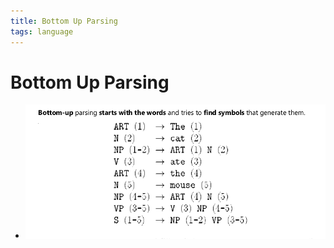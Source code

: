```yaml
---
title: Bottom Up Parsing
tags: language
---
```


# Bottom Up Parsing
- ![im](assets/Pasted%20Image%2020220506183325.png)




































































